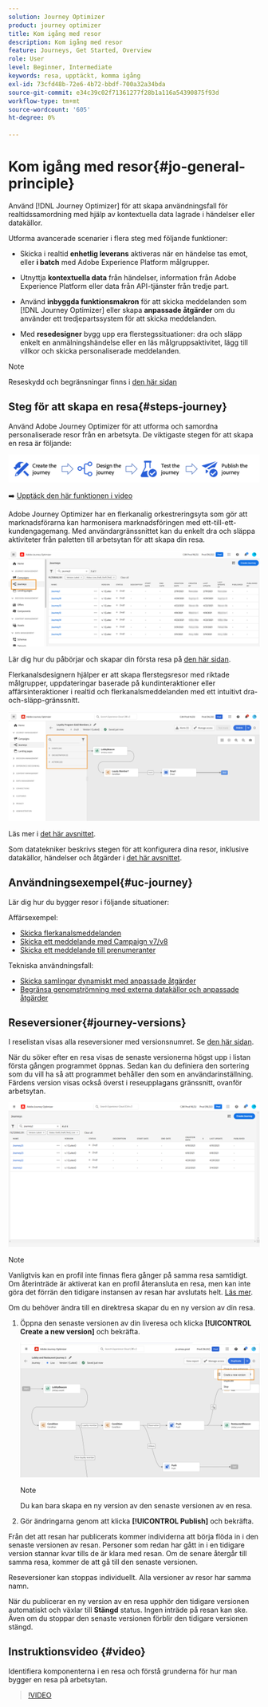 ```yaml
---
solution: Journey Optimizer
product: journey optimizer
title: Kom igång med resor
description: Kom igång med resor
feature: Journeys, Get Started, Overview
role: User
level: Beginner, Intermediate
keywords: resa, upptäckt, komma igång
exl-id: 73cfd48b-72e6-4b72-bbdf-700a32a34bda
source-git-commit: e34c39c02f71361277f28b1a116a54390875f93d
workflow-type: tm+mt
source-wordcount: '605'
ht-degree: 0%

---
```



# Kom igång med resor{#jo-general-principle}

Använd [!DNL Journey Optimizer] för att skapa användningsfall för realtidssamordning med hjälp av kontextuella data lagrade i händelser eller datakällor.

Utforma avancerade scenarier i flera steg med följande funktioner:

* Skicka i realtid **enhetlig leverans** aktiveras när en händelse tas emot, eller **i batch** med Adobe Experience Platform målgrupper.

* Utnyttja **kontextuella data** från händelser, information från Adobe Experience Platform eller data från API-tjänster från tredje part.

* Använd **inbyggda funktionsmakron** för att skicka meddelanden som [!DNL Journey Optimizer] eller skapa **anpassade åtgärder** om du använder ett tredjepartssystem för att skicka meddelanden.

* Med **resedesigner** bygg upp era flerstegssituationer: dra och släpp enkelt en anmälningshändelse eller en läs målgruppsaktivitet, lägg till villkor och skicka personaliserade meddelanden.

>[!NOTE]
>
>Reseskydd och begränsningar finns i [den här sidan](../start/guardrails.md)

## Steg för att skapa en resa{#steps-journey}

Använd Adobe Journey Optimizer för att utforma och samordna personaliserade resor från en arbetsyta. De viktigaste stegen för att skapa en resa är följande:

![](assets/journey-creation-process.png)

➡️ [Upptäck den här funktionen i video](#video)

Adobe Journey Optimizer har en flerkanalig orkestreringsyta som gör att marknadsförarna kan harmonisera marknadsföringen med ett-till-ett-kundengagemang. Med användargränssnittet kan du enkelt dra och släppa aktiviteter från paletten till arbetsytan för att skapa din resa.

![](assets/interface-journeys.png)

Lär dig hur du påbörjar och skapar din första resa på [den här sidan](journey-gs.md).

Flerkanalsdesignern hjälper er att skapa flerstegsresor med riktade målgrupper, uppdateringar baserade på kundinteraktioner eller affärsinteraktioner i realtid och flerkanalsmeddelanden med ett intuitivt dra-och-släpp-gränssnitt.

![](assets/journey38.png)

Läs mer i [det här avsnittet](using-the-journey-designer.md).

Som datatekniker beskrivs stegen för att konfigurera dina resor, inklusive datakällor, händelser och åtgärder i [det här avsnittet](../configuration/about-data-sources-events-actions.md).


## Användningsexempel{#uc-journey}

Lär dig hur du bygger resor i följande situationer:

Affärsexempel:

* [Skicka flerkanalsmeddelanden](journeys-uc.md)
* [Skicka ett meddelande med Campaign v7/v8](ajo-ac.md)
* [Skicka ett meddelande till prenumeranter](message-to-subscribers-uc.md)

Tekniska användningsfall:

* [Skicka samlingar dynamiskt med anpassade åtgärder](collections.md)
* [Begränsa genomströmning med externa datakällor och anpassade åtgärder](limit-throughput.md)

## Reseversioner{#journey-versions}

I reselistan visas alla reseversioner med versionsnumret. Se [den här sidan](../building-journeys/using-the-journey-designer.md).

När du söker efter en resa visas de senaste versionerna högst upp i listan första gången programmet öppnas. Sedan kan du definiera den sortering som du vill ha så att programmet behåller den som en användarinställning. Färdens version visas också överst i reseupplagans gränssnitt, ovanför arbetsytan.

![](assets/journeyversions1.png)

>[!NOTE]
>
>Vanligtvis kan en profil inte finnas flera gånger på samma resa samtidigt. Om återinträde är aktiverat kan en profil återansluta en resa, men kan inte göra det förrän den tidigare instansen av resan har avslutats helt. [Läs mer](end-journey.md).

Om du behöver ändra till en direktresa skapar du en ny version av din resa.

1. Öppna den senaste versionen av din liveresa och klicka **[!UICONTROL Create a new version]** och bekräfta.

   ![](assets/journeyversions2.png)

   >[!NOTE]
   >
   >Du kan bara skapa en ny version av den senaste versionen av en resa.

1. Gör ändringarna genom att klicka **[!UICONTROL Publish]** och bekräfta.

Från det att resan har publicerats kommer individerna att börja flöda in i den senaste versionen av resan. Personer som redan har gått in i en tidigare version stannar kvar tills de är klara med resan. Om de senare återgår till samma resa, kommer de att gå till den senaste versionen.

Reseversioner kan stoppas individuellt. Alla versioner av resor har samma namn.

När du publicerar en ny version av en resa upphör den tidigare versionen automatiskt och växlar till **Stängd** status. Ingen inträde på resan kan ske. Även om du stoppar den senaste versionen förblir den tidigare versionen stängd.

## Instruktionsvideo {#video}

Identifiera komponenterna i en resa och förstå grunderna för hur man bygger en resa på arbetsytan.

>[!VIDEO](https://video.tv.adobe.com/v/3424996?quality=12)
